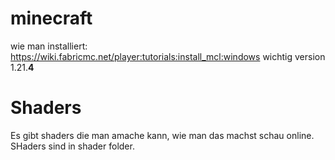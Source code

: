 # minecraft
wie man installiert: https://wiki.fabricmc.net/player:tutorials:install_mcl:windows wichtig version 1.21.**4** 
# Shaders
Es gibt shaders die man amache kann, wie man das machst schau online. SHaders sind in shader folder.
